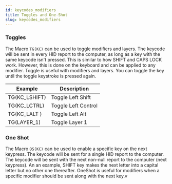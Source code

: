 ```yaml
---
id: keycodes_modifiers
title: Toggles and One-Shot
slug: keycodes_modifiers
---
```



### Toggles

The Macro `TG(KC)` can be used to toggle modifiers and layers.  The keycode will be sent in every HID report to the computer, as long as a key with the same keycode isn't pressed. This is similar to how SHIFT and CAPS LOCK work.  However, this is done on the keyboard and can be applied to any modifier.
Toggle is useful with modifiers and layers.  You can toggle the key until the toggle keystroke is pressed again.

| Example                 | Description             | 
| ----------------------- | ----------------------- | 
| TG(KC_LSHIFT)           | Toggle Left Shift       | 
| TG(KC_LCTRL)            | Toggle Left Control     | 
| TG(KC_LALT  )           | Toggle Left Alt         | 
| TG(LAYER_1)             | Toggle Layer 1          | 

### One Shot

The Macro `OS(KC)` can be used to enable a specific key on the next keypress.  The keycode will be sent for a single HID report to the computer.  The keycode will be sent with the next non-null report to the computer (next keypress).  An an example, SHIFT key makes the next letter into a capital letter but no other one thereafter.  OneShot is useful for modifiers when a specific modifier should be sent along with the next key.v